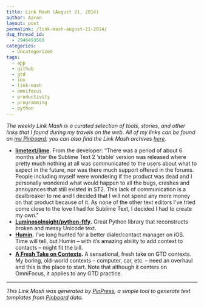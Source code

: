 ```yaml
---
title: Link Mash (August 21, 2014)
author: Aaron
layout: post
permalink: /link-mash-august-21-2014/
dsq_thread_id:
  - 2946493560
categories:
  - Uncategorized
tags:
  - app
  - github
  - gtd
  - ios
  - link-mash
  - omnifocus
  - productivity
  - programming
  - python
---
```

*The weekly Link Mash is a curated selection of tools, stories, and other links that I found during my travels on the web. All of my links can be found on&nbsp;<a title="Bachya's Pinboard: Link Mash" href="https://pinboard.in/u:bachya/t:link-mash/" target="_blank">my Pinboard</a>; you can also find the Link Mash archives <a href="/tag/link-mash/" target="_blank">here</a>.*

  * **<a title="limetext/lime" href="https://github.com/limetext/lime/blob/master/README.md" target="_blank">limetext/lime</a>.** From the developer: &#8220;There was a period of about 6 months after the Sublime Text 2 &#8216;stable&#8217; version was released where pretty much nothing at all was communicated to the users about what to expect in the future, nor was there much support offered in the forums. People including myself were wondering if the product was dead and I personally wondered what would happen to all the bugs, crashes and annoyances that still existed in ST2. This lack of communication is a dealbreaker to me and I decided that I will not spend any more money on that product because of it. As none of the other text editors I&#8217;ve tried come close to the love I had for Sublime Text, I decided I had to create my own.&#8221;
  * **<a title="LuminosoInsight/python-ftfy" href="https://github.com/LuminosoInsight/python-ftfy/blob/master/README.md" target="_blank">LuminosoInsight/python-ftfy</a>.** Great Python library that reconstructs broken and messy Unicode text.
  * **<a title="Humin" href="https://www.humin.com/#/product" target="_blank">Humin</a>.** I&#8217;ve long hunted for a better dialer/contact manager on iOS. Time will tell, but Humin – with it&#8217;s amazing ability to add context to contacts – might fit the bill.
  * **<a title="A Fresh Take on Contexts" href="http://simplicitybliss.com/a-fresh-take-on-contexts" target="_blank">A Fresh Take on Contexts</a>.** A sensational, fresh take on GTD contexts. My boring, old-world contexts – computer, car, etc. – need an overhaul and this is the place to start. Note that although it centers on OmniFocus, it applies to any GTD practice.

* * *

*This Link Mash was generated by <a title="PinPress" href="https://github.com/bachya/pinpress" target="_blank">PinPress</a>, a simple tool to generate text templates from <a title="Pinboard" href="https://pinboard.in" target="_blank">Pinboard</a> data.*

